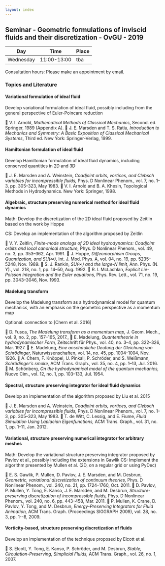 ```yaml
---
layout: index
---
```


Seminar - Geometric formulations of inviscid fluids and their discretization - OvGU - 2019
-----


| Day | Time | Place |
| ------- | ------ | ------- |
| Wednesday | 11:00-13:00 | tba |

Consultation hours: Please make an appointment by email.



### Topics and Literature

#### Variational formulation of ideal fluid

Develop variational formulation of ideal fluid, possibly including from the general perspective of Euler-Poincare reduction
  
:memo: V. I. Arnold, *Mathematical Methods of Classical Mechanics*, Second. ed. Springer, 1989 (Appendix A).
:memo: J. E. Marsden and T. S. Ratiu, *Introduction to Mechanics and Symmetry: A Basic Exposition of Classical Mechanical Systems*, Third ed. New York: Springer-Verlag, 1999.


#### Hamiltonian formulation of ideal fluid

Develop Hamiltonian formulation of ideal fluid dynamics, including conserved quantities in 2D and 3D

:memo: J. E. Marsden and A. Weinstein, *Coadjoint orbits, vortices, and Clebsch variables for incompressible fluids,* Phys. D Nonlinear Phenom., vol. 7, no. 1–3, pp. 305–323, May 1983.
:memo: V. I. Arnold and B. A. Khesin, Topological Methods in Hydrodynamics. New York: Springer, 1998.


#### Algebraic, structure preserving numerical method for ideal fluid dynamics

Math: Develop the discretization of the 2D ideal fluid proposed by Zeitlin based on the work by Hoppe

CS: Develop an implementation of the algorithm proposed by Zeitlin

:memo: V. Y. Zeitlin, *Finite-mode analogs of 2D ideal hydrodynamics: Coadjoint orbits and local canonical structure,* Phys. D Nonlinear Phenom., vol. 49, no. 3, pp. 353–362, Apr. 1991.
:memo: J. Hoppe, *Diffeomorphism Groups, Quantization, and SU(∞),* Int. J. Mod. Phys. A, vol. 04, no. 19, pp. 5235–5248, Nov. 1989.
:memo: S. J. Rankin, *SU(∞) and the large-N limit,* Ann. Phys. (N. Y)., vol. 218, no. 1, pp. 14–50, Aug. 1992.
:memo: R. I. McLachlan, *Explicit Lie-Poisson integration and the Euler equations,* Phys. Rev. Lett., vol. 71, no. 19, pp. 3043–3046, Nov. 1993.


#### Madelung transform

Develop the Madelung transform as a hydrodynamical model for quantum mechanics, with an emphasis on the geometric perspective as a momentum map

Optional: connection to [Chern et al. 2016]

:memo: D. Fusca, *The Madelung transform as a momentum map,* J. Geom. Mech., vol. 9, no. 2, pp. 157–165, 2017.,
:memo: E. Madelung, *Quantentheorie in hydrodynamischer Form,* Zeitschrift für Phys., vol. 40, no. 3–4, pp. 322–326, Mar. 1927.
:memo: E. Madelung, *Eine anschauliche Deutung der Gleichung von Schrödinger,* Naturwissenschaften, vol. 14, no. 45, pp. 1004–1004, Nov. 1926.
:memo: A. Chern, F. Knöppel, U. Pinkall, P. Schröder, and S. Weißmann, *Schrödinger’s smoke,* ACM Trans. Graph., vol. 35, no. 4, pp. 1–13, Jul. 2016.
:memo: M. Schönberg, *On the hydrodynamical model of the quantum mechanics,* Nuovo Cim., vol. 12, no. 1, pp. 103–133, Jul. 1954.


#### Spectral, structure preserving integrator for ideal fluid dynamics

Develop an implementation of the algorithm proposed by Liu et al. 2015

:memo: J. E. Marsden and A. Weinstein, *Coadjoint orbits, vortices, and Clebsch variables for incompressible fluids,* Phys. D Nonlinear Phenom., vol. 7, no. 1–3, pp. 305–323, May 1983.
:memo: T. de Witt, C. Lessig, and E. Fiume, *Fluid Simulation Using Laplacian Eigenfunctions,* ACM Trans. Graph., vol. 31, no. 1, pp. 1–11, Jan. 2012.


#### Variational, structure preserving numerical integrator for arbitrary meshes

Math: Develop the variational structure preserving integrator proposed by Pavlov et al., possibly including the extensions in Gawlik
CS: Implement the algorithm presented by Mullen et al. (2D, on a regular grid or using PyDec)

:memo: E. S. Gawlik, P. Mullen, D. Pavlov, J. E. Marsden, and M. Desbrun, *Geometric, variational discretization of continuum theories,* Phys. D Nonlinear Phenom., vol. 240, no. 21, pp. 1724–1760, Oct. 2011.
:memo: D. Pavlov, P. Mullen, Y. Tong, E. Kanso, J. E. Marsden, and M. Desbrun, *Structure-preserving discretization of incompressible fluids,* Phys. D Nonlinear Phenom., vol. 240, no. 6, pp. 443–458, Mar. 2011.
:memo: P. Mullen, K. Crane, D. Pavlov, Y. Tong, and M. Desbrun, *Energy-Preserving Integrators for Fluid Animation,* ACM Trans. Graph. (Proceedings SIGGRAPH 2009), vol. 28, no. 3, pp. 1--8, 2009.


#### Vorticity-based, structure preserving discretization of fluids

Develop an implementation of the technique proposed by Elcott et al.

:memo: S. Elcott, Y. Tong, E. Kanso, P. Schröder, and M. Desbrun, *Stable, Circulation-Preserving, Simplicial Fluids,* ACM Trans. Graph., vol. 26, no. 1, 2007.
